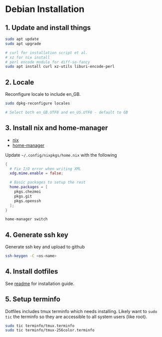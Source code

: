 # Debian Installation

## 1. Update and install things

```bash
sudo apt update
sudo apt upgrade

# curl for installation script et al.
# xz for nix install
# perl encode module for diff-so-fancy
sudo apt install curl xz-utils liburi-encode-perl
```

## 2. Locale

Reconfigure locale to include en_GB.

```bash
sudo dpkg-reconfigure locales

# Select both en_GB.UTF8 and en_US.UTF8 - default to GB
```

## 3. Install nix and home-manager

- [nix](https://nixos.org/download.html)
- [home-manager](https://github.com/nix-community/home-manager)

Update `~/.config/nixpkgs/home.nix` with the following

```nix
{
  # Fix I/O error when writing XML
  xdg.mime.enable = false;

  # Basic packages to setup the rest
  home.packages = [
    pkgs.chezmoi
    pkgs.git
    pkgs.openssh
  ];
}
```

```bash
home-manager switch
```

## 4. Generate ssh key

Generate ssh key and upload to github

```bash
ssh-keygen -C <os-name>
```

## 4. Install dotfiles

See [readme](./README.md#installation) for installation guide.

## 5. Setup terminfo

Dotfiles includes tmux terminfo which needs installing. Likely want to `sudo tic` the terminfo so they are accessible to all system users (like root).

```bash
sudo tic terminfo/tmux.terminfo
sudo tic terminfo/tmux-256color.terminfo
```
